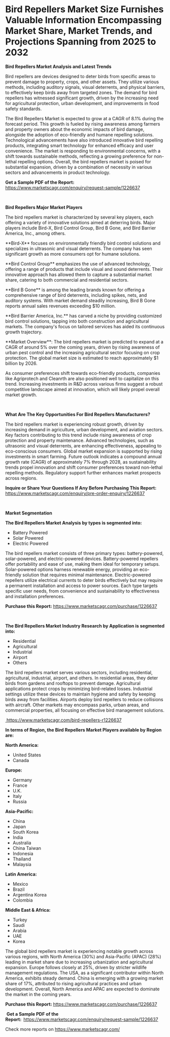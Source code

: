 <p><h1>Bird Repellers Market Size Furnishes Valuable Information Encompassing Market Share, Market Trends, and Projections Spanning from 2025 to 2032</h1></p><p><strong>Bird Repellers Market Analysis and Latest Trends</strong></p>
<p><p>Bird repellers are devices designed to deter birds from specific areas to prevent damage to property, crops, and other assets. They utilize various methods, including auditory signals, visual deterrents, and physical barriers, to effectively keep birds away from targeted zones. The demand for bird repellers has witnessed significant growth, driven by the increasing need for agricultural protection, urban development, and improvements in food safety standards.</p><p>The Bird Repellers Market is expected to grow at a CAGR of 8.1% during the forecast period. This growth is fueled by rising awareness among farmers and property owners about the economic impacts of bird damage, alongside the adoption of eco-friendly and humane repelling solutions. Technological advancements have also introduced innovative bird repelling products, integrating smart technology for enhanced efficacy and user convenience. The market is responding to environmental concerns, with a shift towards sustainable methods, reflecting a growing preference for non-lethal repelling options. Overall, the bird repellers market is poised for substantial expansion, driven by a combination of necessity in various sectors and advancements in product technology.</p></p>
<p><strong>Get a Sample PDF of the Report:&nbsp;</strong> <a href="https://www.marketscagr.com/enquiry/request-sample/1226637?utm_campaign=2998&utm_medium=2&utm_source=Github&utm_content=ia&utm_term=09042025&utm_id=bird-repellers">https://www.marketscagr.com/enquiry/request-sample/1226637</a></p>
<p>&nbsp;</p>
<p><strong>Bird Repellers Major Market Players</strong></p>
<p><p>The bird repellers market is characterized by several key players, each offering a variety of innovative solutions aimed at deterring birds. Major players include Bird-X, Bird Control Group, Bird B Gone, and Bird Barrier America, Inc., among others.</p><p>**Bird-X** focuses on environmentally friendly bird control solutions and specializes in ultrasonic and visual deterrents. The company has seen significant growth as more consumers opt for humane solutions. </p><p>**Bird Control Group** emphasizes the use of advanced technology, offering a range of products that include visual and sound deterrents. Their innovative approach has allowed them to capture a substantial market share, catering to both commercial and residential sectors. </p><p>**Bird B Gone** is among the leading brands known for offering a comprehensive range of bird deterrents, including spikes, nets, and auditory systems. With market demand steadily increasing, Bird B Gone reports annual sales revenues exceeding $10 million.</p><p>**Bird Barrier America, Inc.** has carved a niche by providing customized bird control solutions, tapping into both construction and agricultural markets. The company's focus on tailored services has aided its continuous growth trajectory.</p><p>**Market Overview**: The bird repellers market is predicted to expand at a CAGR of around 5% over the coming years, driven by rising awareness of urban pest control and the increasing agricultural sector focusing on crop protection. The global market size is estimated to reach approximately $1 billion by 2026.</p><p>As consumer preferences shift towards eco-friendly products, companies like Agriprotech and Cleanrth are also positioned well to capitalize on this trend. Increasing investments in R&D across various firms suggest a robust competitive landscape aimed at innovation, which will likely propel overall market growth.</p></p>
<p>&nbsp;</p>
<p><strong>What Are The Key Opportunities For Bird Repellers Manufacturers?</strong></p>
<p><p>The bird repellers market is experiencing robust growth, driven by increasing demand in agriculture, urban development, and aviation sectors. Key factors contributing to this trend include rising awareness of crop protection and property maintenance. Advanced technologies, such as ultrasonic and visual deterrents, are enhancing effectiveness, appealing to eco-conscious consumers. Global market expansion is supported by rising investments in smart farming. Future outlook indicates a compound annual growth rate (CAGR) of approximately 7% through 2028, as sustainability trends propel innovation and shift consumer preferences toward non-lethal repelling methods. Regulatory support further enhances market prospects across regions.</p></p>
<p><strong>Inquire or Share Your Questions If Any Before Purchasing This Report:</strong> <a href="https://www.marketscagr.com/enquiry/pre-order-enquiry/1226637?utm_campaign=2998&utm_medium=2&utm_source=Github&utm_content=ia&utm_term=09042025&utm_id=bird-repellers">https://www.marketscagr.com/enquiry/pre-order-enquiry/1226637</a></p>
<p>&nbsp;</p>
<p><strong>Market Segmentation</strong></p>
<p><strong>The Bird Repellers Market Analysis by types is segmented into:</strong></p>
<p><ul><li>Battery Powered</li><li>Solar Powered</li><li>Electric Powered</li></ul></p>
<p><p>The bird repellers market consists of three primary types: battery-powered, solar-powered, and electric-powered devices. Battery-powered repellers offer portability and ease of use, making them ideal for temporary setups. Solar-powered options harness renewable energy, providing an eco-friendly solution that requires minimal maintenance. Electric-powered repellers utilize electrical currents to deter birds effectively but may require a permanent installation and access to power sources. Each type targets specific user needs, from convenience and sustainability to effectiveness and installation preferences.</p></p>
<p><strong>Purchase this Report:&nbsp;</strong><a href="https://www.marketscagr.com/purchase/1226637?utm_campaign=2998&utm_medium=2&utm_source=Github&utm_content=ia&utm_term=09042025&utm_id=bird-repellers">https://www.marketscagr.com/purchase/1226637</a></p>
<p>&nbsp;</p>
<p><strong>The Bird Repellers Market Industry Research by Application is segmented into:</strong></p>
<p><ul><li>Residential</li><li>Agricultural</li><li>Industrial</li><li>Airport</li><li>Others</li></ul></p>
<p><p>The bird repellers market serves various sectors, including residential, agricultural, industrial, airport, and others. In residential areas, they deter birds from gardens and rooftops to prevent damage. Agricultural applications protect crops by minimizing bird-related losses. Industrial settings utilize these devices to maintain hygiene and safety by keeping birds away from facilities. Airports deploy bird repellers to reduce collisions with aircraft. Other markets may encompass parks, urban areas, and commercial properties, all focusing on effective bird management solutions.</p></p>
<p><a href="https://www.marketscagr.com/bird-repellers-r1226637?utm_campaign=2998&utm_medium=2&utm_source=Github&utm_content=ia&utm_term=09042025&utm_id=bird-repellers">&nbsp;https://www.marketscagr.com/bird-repellers-r1226637</a></p>
<p><strong>In terms of Region, the Bird Repellers Market Players available by Region are:</strong></p>
<p>
    <p> <strong> North America: </strong>
        <ul>
            <li>United States</li>
            <li>Canada</li>
        </ul>
        </p> 
    <p> <strong> Europe: </strong>
        <ul>
            <li>Germany</li>
            <li>France</li>
            <li>U.K.</li>
            <li>Italy</li>
            <li>Russia</li>
        </ul>
        </p> 
    <p> <strong> Asia-Pacific: </strong>
        <ul>
            <li>China</li>
            <li>Japan</li>
            <li>South Korea</li>
            <li>India</li>
            <li>Australia</li>
            <li>China Taiwan</li>
            <li>Indonesia</li>
            <li>Thailand</li>
            <li>Malaysia</li>
        </ul>
        </p> 
    <p> <strong> Latin America: </strong>
        <ul>
            <li>Mexico</li>
            <li>Brazil</li>
            <li>Argentina Korea</li>
            <li>Colombia</li>
        </ul>
        </p> 
    <p> <strong> Middle East & Africa: </strong>
        <ul>
            <li>Turkey</li>
            <li>Saudi</li>
            <li>Arabia</li>
            <li>UAE</li>
            <li>Korea</li>
        </ul>
    </p>
    </p>
<p><p>The global bird repellers market is experiencing notable growth across various regions, with North America (30%) and Asia-Pacific (APAC) (28%) leading in market share due to increasing urbanization and agricultural expansion. Europe follows closely at 25%, driven by stricter wildlife management regulations. The USA, as a significant contributor within North America, exhibits steady demand. China is emerging with a growing market share of 17%, attributed to rising agricultural practices and urban development. Overall, North America and APAC are expected to dominate the market in the coming years.</p></p>
<p><strong>Purchase this Report: </strong><a href="https://www.marketscagr.com/purchase/1226637?utm_campaign=2998&utm_medium=2&utm_source=Github&utm_content=ia&utm_term=09042025&utm_id=bird-repellers">https://www.marketscagr.com/purchase/1226637</a></p>
<p>&nbsp;<strong>Get a Sample PDF of the Report:&nbsp;&nbsp;</strong><a href="https://www.marketscagr.com/enquiry/request-sample/1226637?utm_campaign=2998&utm_medium=2&utm_source=Github&utm_content=ia&utm_term=09042025&utm_id=bird-repellers">https://www.marketscagr.com/enquiry/request-sample/1226637</a></p>
<p><strong></strong></p>
<p>Check more reports on <a href="https://www.marketscagr.com/?utm_campaign=2998&utm_medium=2&utm_source=Github&utm_content=ia&utm_term=09042025&utm_id=bird-repellers">https://www.marketscagr.com/</a></p>